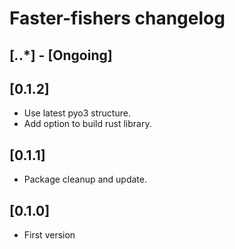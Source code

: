 # Faster-fishers changelog

## [*.*.*] - [Ongoing]

## [0.1.2]
* Use latest pyo3 structure.
* Add option to build rust library.

## [0.1.1]
* Package cleanup and update.

## [0.1.0]
* First version